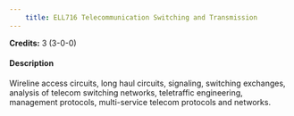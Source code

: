```yaml
---
    title: ELL716 Telecommunication Switching and Transmission
---
```

**Credits:** 3 (3-0-0)



#### Description 
Wireline access circuits, long haul circuits, signaling, switching exchanges, analysis of telecom switching networks, teletraffic engineering, management protocols, multi-service telecom protocols and networks.